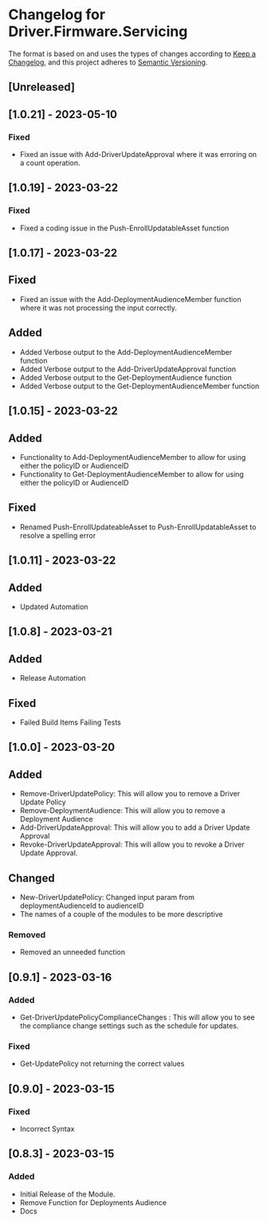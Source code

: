# Changelog for Driver.Firmware.Servicing

The format is based on and uses the types of changes according to [Keep a Changelog](https://keepachangelog.com/en/1.0.0/),
and this project adheres to [Semantic Versioning](https://semver.org/spec/v2.0.0.html).

## [Unreleased]

## [1.0.21] - 2023-05-10

### Fixed
- Fixed an issue with Add-DriverUpdateApproval where it was erroring on a count operation. 

## [1.0.19] - 2023-03-22

### Fixed 
- Fixed a coding issue in the Push-EnrollUpdatableAsset function

## [1.0.17] - 2023-03-22
## Fixed
- Fixed an issue with the Add-DeploymentAudienceMember function where it was not processing the input correctly.

## Added
- Added Verbose output to the Add-DeploymentAudienceMember function
- Added Verbose output to the Add-DriverUpdateApproval function
- Added Verbose output to the Get-DeploymentAudience function
- Added Verbose output to the Get-DeploymentAudienceMember function

## [1.0.15] - 2023-03-22
## Added
- Functionality to Add-DeploymentAudienceMember to allow for using either the policyID or AudienceID
- Functionality to Get-DeploymentAudienceMember to allow for using either the policyID or AudienceID

## Fixed
- Renamed Push-EnrollUpdateableAsset to Push-EnrollUpdatableAsset to resolve a spelling error

## [1.0.11] - 2023-03-22

## Added
- Updated Automation

## [1.0.8] - 2023-03-21

## Added
-   Release Automation
## Fixed

- Failed Build Items Failing Tests

## [1.0.0] - 2023-03-20

## Added

- Remove-DriverUpdatePolicy: This will allow you to remove a Driver Update Policy
- Remove-DeploymentAudience: This will allow you to remove a Deployment Audience
- Add-DriverUpdateApproval: This will allow you to add a Driver Update Approval
- Revoke-DriverUpdateApproval: This will allow you to revoke a Driver Update Approval.

## Changed
- New-DriverUpdatePolicy: Changed input param from deploymentAudienceId to audienceID
- The names of a couple of the modules to be more descriptive

### Removed
- Removed an unneeded function

## [0.9.1] - 2023-03-16

### Added
- Get-DriverUpdatePolicyComplianceChanges : This will allow you to see the compliance change settings such as the schedule for updates.
### Fixed 
- Get-UpdatePolicy not returning the correct values

## [0.9.0] - 2023-03-15

### Fixed
- Incorrect Syntax

## [0.8.3] - 2023-03-15

### Added

- Initial Release of the Module.
- Remove Function for Deployments Audience
- Docs
